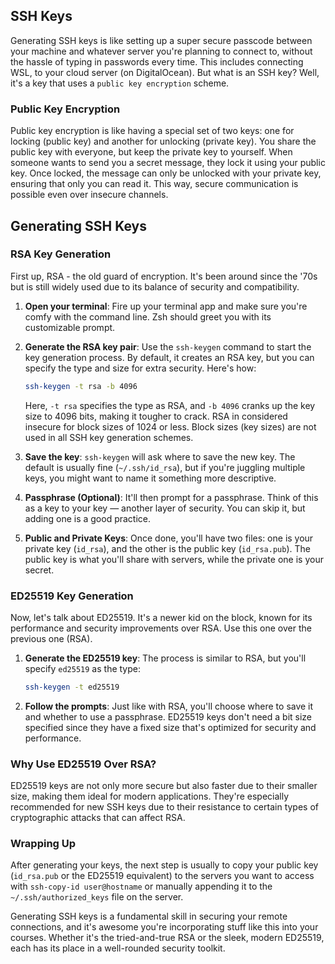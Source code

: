 ## SSH Keys

Generating SSH keys is like setting up a super secure passcode between your machine and whatever server you're planning to connect to, without the hassle of typing in passwords every time. This includes connecting WSL, to your cloud server (on DigitalOcean). But what is an SSH key? Well, it's a key that uses a `public key encryption` scheme.

### Public Key Encryption

Public key encryption is like having a special set of two keys: one for locking (public key) and another for unlocking (private key). You share the public key with everyone, but keep the private key to yourself. When someone wants to send you a secret message, they lock it using your public key. Once locked, the message can only be unlocked with your private key, ensuring that only you can read it. This way, secure communication is possible even over insecure channels.

## Generating SSH Keys

### RSA Key Generation
First up, RSA - the old guard of encryption. It's been around since the '70s but is still widely used due to its balance of security and compatibility. 

1. **Open your terminal**: Fire up your terminal app and make sure you're comfy with the command line. Zsh should greet you with its customizable prompt.

2. **Generate the RSA key pair**: Use the `ssh-keygen` command to start the key generation process. By default, it creates an RSA key, but you can specify the type and size for extra security. Here's how:

   ```zsh
   ssh-keygen -t rsa -b 4096
   ```

   Here, `-t rsa` specifies the type as RSA, and `-b 4096` cranks up the key size to 4096 bits, making it tougher to crack. RSA in considered insecure for block sizes of 1024 or less. Block sizes (key sizes) are not used in all SSH key generation schemes.

3. **Save the key**: `ssh-keygen` will ask where to save the new key. The default is usually fine (`~/.ssh/id_rsa`), but if you're juggling multiple keys, you might want to name it something more descriptive.

4. **Passphrase (Optional)**: It'll then prompt for a passphrase. Think of this as a key to your key — another layer of security. You can skip it, but adding one is a good practice.

5. **Public and Private Keys**: Once done, you'll have two files: one is your private key (`id_rsa`), and the other is the public key (`id_rsa.pub`). The public key is what you'll share with servers, while the private one is your secret.

### ED25519 Key Generation
Now, let's talk about ED25519. It's a newer kid on the block, known for its performance and security improvements over RSA. Use this one over the previous one (RSA).

1. **Generate the ED25519 key**: The process is similar to RSA, but you'll specify `ed25519` as the type:

   ```zsh
   ssh-keygen -t ed25519
   ```

2. **Follow the prompts**: Just like with RSA, you'll choose where to save it and whether to use a passphrase. ED25519 keys don't need a bit size specified since they have a fixed size that's optimized for security and performance.

### Why Use ED25519 Over RSA?
ED25519 keys are not only more secure but also faster due to their smaller size, making them ideal for modern applications. They're especially recommended for new SSH keys due to their resistance to certain types of cryptographic attacks that can affect RSA.

### Wrapping Up
After generating your keys, the next step is usually to copy your public key (`id_rsa.pub` or the ED25519 equivalent) to the servers you want to access with `ssh-copy-id user@hostname` or manually appending it to the `~/.ssh/authorized_keys` file on the server.

Generating SSH keys is a fundamental skill in securing your remote connections, and it's awesome you're incorporating stuff like this into your courses. Whether it's the tried-and-true RSA or the sleek, modern ED25519, each has its place in a well-rounded security toolkit.